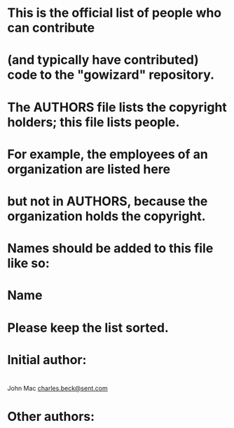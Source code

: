 # This is the official list of people who can contribute
# (and typically have contributed) code to the "gowizard" repository.
# The AUTHORS file lists the copyright holders; this file lists people.
# For example, the employees of an organization are listed here
# but not in AUTHORS, because the organization holds the copyright.

# Names should be added to this file like so:
#	Name <email address>
#
# Please keep the list sorted.

# Initial author:
#
John Mac <charles.beck@sent.com>

# Other authors:
#

